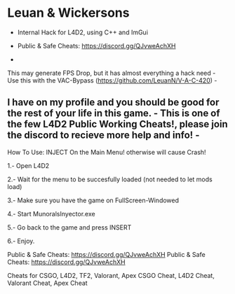 # Leuan & Wickersons
 - Internal Hack for L4D2, using C++ and ImGui

 - Public & Safe Cheats: https://discord.gg/QJvweAchXH
 -

This may generate FPS Drop, but it has almost everything a hack need -
Use this with the VAC-Bypass (https://github.com/LeuanN/V-A-C-420)  -

I have on my profile and you should be good for the rest of your life in this game. -
This is one of the few L4D2 Public Working Cheats!, please join the discord to recieve more help and info! -
 -

How To Use:
INJECT On the Main Menu! otherwise will cause Crash!

1.- Open L4D2

2.- Wait for the menu to be succesfully loaded (not needed to let mods load)

3.- Make sure you have the game on FullScreen-Windowed

4.- Start MunoralsInyector.exe

5.- Go back to the game and press INSERT

6.- Enjoy.

Public & Safe Cheats: https://discord.gg/QJvweAchXH
Public & Safe Cheats: https://discord.gg/QJvweAchXH

Cheats for CSGO, L4D2, TF2, Valorant, Apex
CSGO Cheat, L4D2 Cheat, Valorant Cheat, Apex Cheat

